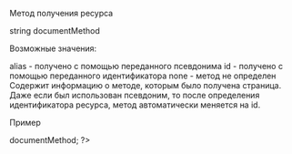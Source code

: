 Метод получения ресурса

string documentMethod

Возможные значения:

alias - получено с помощью переданного псевдонима
id - получено с помощью переданного идентификатора
none - метод не определен
Содержит информацию о методе, которым было получена страница. Даже если был использован псевдоним, то после определения идентификатора ресурса, метод автоматически меняется на id.

Пример

<?php  echo "Метод: " . $modx->documentMethod;  ?>